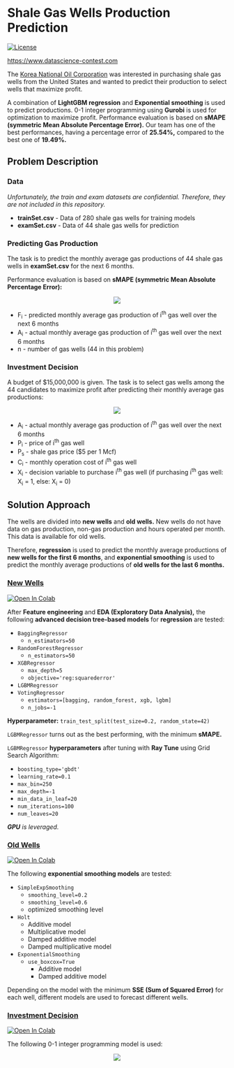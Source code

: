 # Shale Gas Wells Production Prediction

<a href="https://github.com/georgemuriithi/shale-gas-wells/blob/main/LICENSE">
    <img alt="License" src="https://img.shields.io/github/license/georgemuriithi/shale-gas-wells.svg?color=blue&cachedrop">
</a>

https://www.datascience-contest.com

The <a href="https://www.knoc.co.kr/ENG/main.jsp">Korea National Oil Corporation</a> was interested in purchasing shale gas wells from the United States and wanted to predict their production to select wells that maximize profit.

A combination of **LightGBM regression** and **Exponential smoothing** is used to predict productions. 0-1 integer programming using **Gurobi** is used for optimization to maximize profit. Performance evaluation is based on **sMAPE (symmetric Mean Absolute Percentage Error).** Our team has one of the best performances, having a percentage error of **25.54%,** compared to the best one of **19.49%.**

## Problem Description
### Data

*Unfortunately, the train and exam datasets are confidential. Therefore, they are not included in this repository.*

- **trainSet.csv** - Data of 280 shale gas wells for training models
- **examSet.csv** - Data of 44 shale gas wells for prediction

### Predicting Gas Production
The task is to predict the monthly average gas productions of 44 shale gas wells in **examSet.csv** for the next 6 months.

Performance evaluation is based on **sMAPE (symmetric Mean Absolute Percentage Error):**

<p align="center">
  <img src="https://user-images.githubusercontent.com/21691211/148675936-b3f0def1-44fa-4d76-a9b4-05bc79049fca.png">
</p>

- F<sub>i</sub> - predicted monthly average gas production of i<sup>th</sup> gas well over the next 6 months
- A<sub>i</sub> - actual monthly average gas production of i<sup>th</sup> gas well over the next 6 months
- n - number of gas wells (44 in this problem)

### Investment Decision

A budget of $15,000,000 is given. The task is to select gas wells among the 44 candidates to maximize profit after predicting their monthly average gas productions:

<p align="center">
  <img src="https://user-images.githubusercontent.com/21691211/148675948-b08621d8-68cf-4fa3-82a5-467c3b973347.png">
</p>

- A<sub>i</sub> - actual monthly average gas production of i<sup>th</sup> gas well over the next 6 months
- P<sub>i</sub> - price of i<sup>th</sup> gas well
- P<sub>s</sub> - shale gas price ($5 per 1 Mcf)
- C<sub>i</sub> - monthly operation cost of i<sup>th</sup> gas well
- X<sub>i</sub> - decision variable to purchase i<sup>th</sup> gas well (if purchasing i<sup>th</sup> gas well: X<sub>i</sub> = 1, else: X<sub>i</sub> = 0)

## Solution Approach
The wells are divided into **new wells** and **old wells.** New wells do not have data on gas production, non-gas production and hours operated per month. This data is available for old wells.

Therefore, **regression** is used to predict the monthly average productions of **new wells for the first 6 months**, and **exponential smoothing** is used to predict the monthly average productions of **old wells for the last 6 months.**

### <a href="https://github.com/georgemuriithi/shale-gas-wells/blob/main/New-Wells-Prediction.ipynb">New Wells</a>
<a href="https://colab.research.google.com/drive/1wg5sLr3LeWGhc4oeIqkiocIT4FMsgHwF?usp=sharing">
    <img alt="Open In Colab" src="https://colab.research.google.com/assets/colab-badge.svg">
</a>

After **Feature engineering** and **EDA (Exploratory Data Analysis),** the following **advanced decision tree-based models** for **regression** are tested:

- `BaggingRegressor`
  - `n_estimators=50`
- `RandomForestRegressor`
  - `n_estimators=50`
- `XGBRegressor`
  - `max_depth=5`
  - `objective='reg:squarederror'`
- `LGBMRegressor`
- `VotingRegressor`
  - `estimators=[bagging, random_forest, xgb, lgbm]`
  - `n_jobs=-1`

**Hyperparameter:** `train_test_split(test_size=0.2, random_state=42)`

`LGBMRegressor` turns out as the best performing, with the minimum **sMAPE.**

`LGBMRegressor` **hyperparameters** after tuning with **Ray Tune** using Grid Search Algorithm:

- `boosting_type='gbdt'`
- `learning_rate=0.1`
- `max_bin=250`
- `max_depth=-1`
- `min_data_in_leaf=20`
- `num_iterations=100`
- `num_leaves=20`

***GPU** is leveraged.*

### <a href="https://github.com/georgemuriithi/shale-gas-wells/blob/main/Old-Wells-Prediction.ipynb">Old Wells</a>
<a href="https://colab.research.google.com/drive/1ytvFCquYvnic6fqAoLBGuLcIPTSMg3Eq?usp=sharing">
    <img alt="Open In Colab" src="https://colab.research.google.com/assets/colab-badge.svg">
</a>

The following **exponential smoothing models** are tested:

- `SimpleExpSmoothing`
  - `smoothing_level=0.2`
  - `smoothing_level=0.6`
  - optimized smoothing level
- `Holt`
  - Additive model
  - Multiplicative model
  - Damped additive model
  - Damped multiplicative model
- `ExponentialSmoothing`
  - `use_boxcox=True`
    - Additive model
    - Damped additive model

Depending on the model with the minimum **SSE (Sum of Squared Error)** for each well, different models are used to forecast different wells.

### <a href="https://github.com/georgemuriithi/shale-gas-wells/blob/main/Investment-Decision.ipynb">Investment Decision</a>
<a href="https://colab.research.google.com/drive/1aFY-WH7U4QJpItl5yXOoEvJC0_t06hDn?usp=sharing">
    <img alt="Open In Colab" src="https://colab.research.google.com/assets/colab-badge.svg">
</a>

The following 0-1 integer programming model is used:

<p align="center">
  <img src="https://user-images.githubusercontent.com/21691211/209959598-f4f64642-4fe1-4423-a421-824da4195b66.png">
</p>
